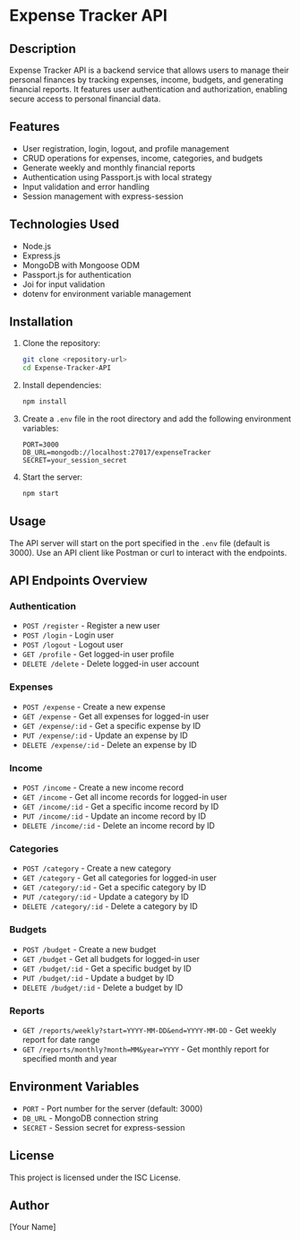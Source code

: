 # Expense Tracker API

## Description
Expense Tracker API is a backend service that allows users to manage their personal finances by tracking expenses, income, budgets, and generating financial reports. It features user authentication and authorization, enabling secure access to personal financial data.

## Features
- User registration, login, logout, and profile management
- CRUD operations for expenses, income, categories, and budgets
- Generate weekly and monthly financial reports
- Authentication using Passport.js with local strategy
- Input validation and error handling
- Session management with express-session

## Technologies Used
- Node.js
- Express.js
- MongoDB with Mongoose ODM
- Passport.js for authentication
- Joi for input validation
- dotenv for environment variable management

## Installation

1. Clone the repository:
   ```bash
   git clone <repository-url>
   cd Expense-Tracker-API
   ```

2. Install dependencies:
   ```bash
   npm install
   ```

3. Create a `.env` file in the root directory and add the following environment variables:
   ```
   PORT=3000
   DB_URL=mongodb://localhost:27017/expenseTracker
   SECRET=your_session_secret
   ```

4. Start the server:
   ```bash
   npm start
   ```

## Usage

The API server will start on the port specified in the `.env` file (default is 3000). Use an API client like Postman or curl to interact with the endpoints.

## API Endpoints Overview

### Authentication
- `POST /register` - Register a new user
- `POST /login` - Login user
- `POST /logout` - Logout user
- `GET /profile` - Get logged-in user profile
- `DELETE /delete` - Delete logged-in user account

### Expenses
- `POST /expense` - Create a new expense
- `GET /expense` - Get all expenses for logged-in user
- `GET /expense/:id` - Get a specific expense by ID
- `PUT /expense/:id` - Update an expense by ID
- `DELETE /expense/:id` - Delete an expense by ID

### Income
- `POST /income` - Create a new income record
- `GET /income` - Get all income records for logged-in user
- `GET /income/:id` - Get a specific income record by ID
- `PUT /income/:id` - Update an income record by ID
- `DELETE /income/:id` - Delete an income record by ID

### Categories
- `POST /category` - Create a new category
- `GET /category` - Get all categories for logged-in user
- `GET /category/:id` - Get a specific category by ID
- `PUT /category/:id` - Update a category by ID
- `DELETE /category/:id` - Delete a category by ID

### Budgets
- `POST /budget` - Create a new budget
- `GET /budget` - Get all budgets for logged-in user
- `GET /budget/:id` - Get a specific budget by ID
- `PUT /budget/:id` - Update a budget by ID
- `DELETE /budget/:id` - Delete a budget by ID

### Reports
- `GET /reports/weekly?start=YYYY-MM-DD&end=YYYY-MM-DD` - Get weekly report for date range
- `GET /reports/monthly?month=MM&year=YYYY` - Get monthly report for specified month and year

## Environment Variables
- `PORT` - Port number for the server (default: 3000)
- `DB_URL` - MongoDB connection string
- `SECRET` - Session secret for express-session

## License
This project is licensed under the ISC License.

## Author
[Your Name]
